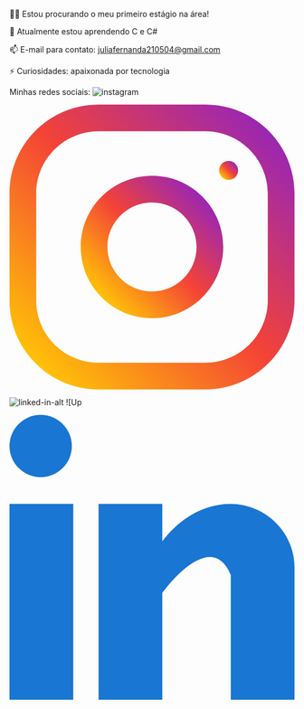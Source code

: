 👨‍💻 Estou procurando o meu primeiro estágio na área!

🌱 Atualmente estou aprendendo C e C#

📫 E-mail para contato: juliafernanda210504@gmail.com

⚡ Curiosidades: apaixonada por tecnologia


Minhas redes sociais:
![instagram](https://github.com/JuliaFernanda21/JuliaFernanda21/assets/132109453/e31bdc01-5311-4f34-bc21-b9dbbf77c8dc)<?xml version="1.0" encoding="iso-8859-1"?>
<!-- Generator: Adobe Illustrator 19.0.0, SVG Export Plug-In . SVG Version: 6.00 Build 0)  -->
<svg version="1.1" id="Capa_1" xmlns="http://www.w3.org/2000/svg" xmlns:xlink="http://www.w3.org/1999/xlink" x="0px" y="0px"
	 viewBox="0 0 512 512" style="enable-background:new 0 0 512 512;" xml:space="preserve">
<linearGradient id="SVGID_1_" gradientUnits="userSpaceOnUse" x1="-46.0041" y1="634.1208" x2="-32.9334" y2="647.1917" gradientTransform="matrix(32 0 0 -32 1519 20757)">
	<stop  offset="0" style="stop-color:#FFC107"/>
	<stop  offset="0.507" style="stop-color:#F44336"/>
	<stop  offset="0.99" style="stop-color:#9C27B0"/>
</linearGradient>
<path style="fill:url(#SVGID_1_);" d="M352,0H160C71.648,0,0,71.648,0,160v192c0,88.352,71.648,160,160,160h192
	c88.352,0,160-71.648,160-160V160C512,71.648,440.352,0,352,0z M464,352c0,61.76-50.24,112-112,112H160c-61.76,0-112-50.24-112-112
	V160C48,98.24,98.24,48,160,48h192c61.76,0,112,50.24,112,112V352z"/>
<linearGradient id="SVGID_2_" gradientUnits="userSpaceOnUse" x1="-42.2971" y1="637.8279" x2="-36.6404" y2="643.4846" gradientTransform="matrix(32 0 0 -32 1519 20757)">
	<stop  offset="0" style="stop-color:#FFC107"/>
	<stop  offset="0.507" style="stop-color:#F44336"/>
	<stop  offset="0.99" style="stop-color:#9C27B0"/>
</linearGradient>
<path style="fill:url(#SVGID_2_);" d="M256,128c-70.688,0-128,57.312-128,128s57.312,128,128,128s128-57.312,128-128
	S326.688,128,256,128z M256,336c-44.096,0-80-35.904-80-80c0-44.128,35.904-80,80-80s80,35.872,80,80
	C336,300.096,300.096,336,256,336z"/>
<linearGradient id="SVGID_3_" gradientUnits="userSpaceOnUse" x1="-35.5456" y1="644.5793" x2="-34.7919" y2="645.3331" gradientTransform="matrix(32 0 0 -32 1519 20757)">
	<stop  offset="0" style="stop-color:#FFC107"/>
	<stop  offset="0.507" style="stop-color:#F44336"/>
	<stop  offset="0.99" style="stop-color:#9C27B0"/>
</linearGradient>
<circle style="fill:url(#SVGID_3_);" cx="393.6" cy="118.4" r="17.056"/>
<g>
</g>
<g>
</g>
<g>
</g>
<g>
</g>
<g>
</g>
<g>
</g>
<g>
</g>
<g>
</g>
<g>
</g>
<g>
</g>
<g>
</g>
<g>
</g>
<g>
</g>
<g>
</g>
<g>
</g>
</svg>



![linked-in-alt](https://github.com/JuliaFernanda21/JuliaFernanda21/assets/132109453/f1fd9909-fc70-4598-873f-3c9f6d3a6f39)
![Up<?xml version="1.0" encoding="iso-8859-1"?>
<!-- Generator: Adobe Illustrator 19.0.0, SVG Export Plug-In . SVG Version: 6.00 Build 0)  -->
<svg version="1.1" id="Capa_1" xmlns="http://www.w3.org/2000/svg" xmlns:xlink="http://www.w3.org/1999/xlink" x="0px" y="0px"
	 viewBox="0 0 512 512" style="enable-background:new 0 0 512 512;" xml:space="preserve">
<g>
	<rect y="160" style="fill:#1976D2;" width="114.496" height="352"/>
	<path style="fill:#1976D2;" d="M426.368,164.128c-1.216-0.384-2.368-0.8-3.648-1.152c-1.536-0.352-3.072-0.64-4.64-0.896
		c-6.08-1.216-12.736-2.08-20.544-2.08l0,0l0,0c-66.752,0-109.088,48.544-123.04,67.296V160H160v352h114.496V320
		c0,0,86.528-120.512,123.04-32c0,79.008,0,224,0,224H512V274.464C512,221.28,475.552,176.96,426.368,164.128z"/>
	<circle style="fill:#1976D2;" cx="56" cy="56" r="56"/>
</g>
<g>
</g>
<g>
</g>
<g>
</g>
<g>
</g>
<g>
</g>
<g>
</g>
<g>
</g>
<g>
</g>
<g>
</g>
<g>
</g>
<g>
</g>
<g>
</g>
<g>
</g>
<g>
</g>
<g>
</g>
</svg>
